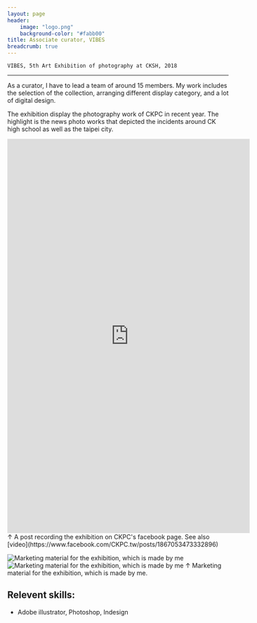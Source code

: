 ```yaml
---
layout: page
header:
    image: "logo.png"
    background-color: "#fabb00"
title: Associate curator, VIBES
breadcrumb: true
---
```


`VIBES, 5th Art Exhibition of photography at CKSH, 2018`

---

As a curator, I have to lead a team of around 15 members. My work includes the selection of the collection, arranging different display category, and a lot of digital design. 

The exhibition display the photography work of CKPC in recent year. The highlight is the news photo works that depicted the incidents around CK high school as well as the taipei city.

<div>
        <iframe src="https://www.facebook.com/plugins/post.php?href=https%3A%2F%2Fwww.facebook.com%2FCKPC.tw%2Fphotos%2Fa.1870535099651400%2F1870537336317843%2F&show_text=true&width=552&height=896&appId" width="552" height="896" style="border:none;overflow:hidden" scrolling="no" frameborder="0" allowTransparency="true" allow="encrypted-media"></iframe>
</div>
&uarr; A post recording the exhibition on CKPC's facebook page. See also [video](https://www.facebook.com/CKPC.tw/posts/1867053473332896)

![Marketing material for the exhibition, which is made by me](https://i.imgur.com/cRroKHb.jpg)
![Marketing material for the exhibition, which is made by me](https://i.imgur.com/pjIBSpS.jpg)
&uarr; Marketing material for the exhibition, which is made by me.

## Relevent skills:
- Adobe illustrator, Photoshop, Indesign